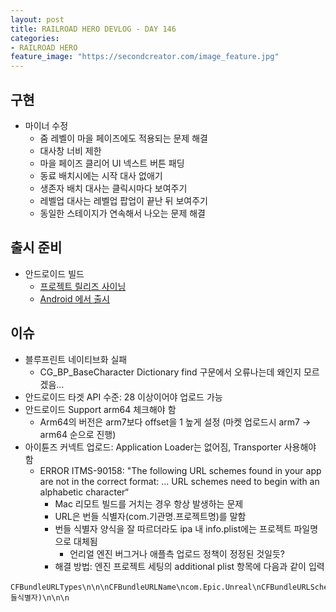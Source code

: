```yaml
---
layout: post
title: RAILROAD HERO DEVLOG - DAY 146
categories:
- RAILROAD HERO
feature_image: "https://secondcreator.com/image_feature.jpg"
---
```


## 구현
- 마이너 수정
  - 줌 레벨이 마을 페이즈에도 적용되는 문제 해결
  - 대사창 너비 제한
  - 마을 페이즈 클리어 UI 넥스트 버튼 패딩
  - 동료 배치시에는 시작 대사 없애기
  - 생존자 배치 대사는 클릭시마다 보여주기
  - 레벨업 대사는 레벨업 팝업이 끝난 뒤 보여주기
  - 동일한 스테이지가 연속해서 나오는 문제 해결

## 출시 준비
- 안드로이드 빌드
  - [프로젝트 릴리즈 사이닝](https://docs.unrealengine.com/ko/Platforms/Mobile/Android/DistributionSigning/index.html)
  - [Android 에서 출시](https://docs.unrealengine.com/ko/Platforms/Mobile/Android/ShippingWithAndroid/index.html)
  
## 이슈
- 블루프린트 네이티브화 실패
  - CG_BP_BaseCharacter Dictionary find 구문에서 오류나는데 왜인지 모르겠음…
- 안드로이드 타겟 API 수준: 28 이상이어야 업로드 가능
- 안드로이드 Support arm64 체크해야 함
  - Arm64의 버전은 arm7보다 offset을 1 높게 설정 (마켓 업로드시 arm7 -> arm64 순으로 진행)
- 아이튠즈 커넥트 업로드: Application Loader는 없어짐, Transporter 사용해야 함
  - ERROR ITMS-90158: "The following URL schemes found in your app are not in the correct format: ... URL schemes need to begin with an alphabetic character“
    - Mac 리모트 빌드를 거치는 경우 항상 발생하는 문제
    - URL은 번들 식별자(com.기관명.프로젝트명)를 말함
    - 번들 식별자 양식을 잘 따르더라도 ipa 내 info.plist에는 프로젝트 파일명으로 대체됨
      - 언리얼 엔진 버그거나 애플측 업로드 정책이 정정된 것일듯?
    - 해결 방법: 엔진 프로젝트 세팅의 additional plist 항목에 다음과 같이 입력

<pre><code><key>CFBundleURLTypes</key>\n<array>\n<dict>\n<key>CFBundleURLName</key>\n<string>com.Epic.Unreal</string>\n<key>CFBundleURLSchemes</key>\n<array>\n<string>(번들식별자)</string>\n</array>\n</dict>\n</array></code></pre>

